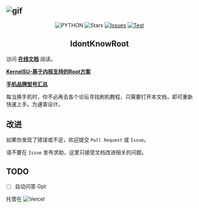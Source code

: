 ![gif](https://raw.githubusercontent.com/sudoskys/Root/main/assert/cover.gif)
------------------------------------

<p align="center">
  <img src="https://img.shields.io/badge/USE-MKdocs-green" alt="PYTHON" >
  <img src="https://img.shields.io/github/stars/sudoskys/root.svg" alt="Stars">
  <a href="https://github.com/sudoskys/root/issues"><img src="https://img.shields.io/github/issues/sudoskys/root" alt="Issues"></a>
  <a href="https://github.com/sudoskys/root/actions/workflows/ci.yml"><img src="https://github.com/sudoskys/root/actions/workflows/ci.yml/badge.svg" alt="Test"></a>
</p>

<h2 align="center">IdontKnowRoot</h2>

访问 **[在线文档](https://root.dianas.cyou/)** 阅读。

**[KernelSU-基于内核支持的Root方案](https://github.com/tiann/KernelSU)**

**[手机品牌型号汇总](https://github.com/KHwang9883/MobileModels)**

每当换手机时，你不必再去各个论坛寻找刷机教程，只需要打开本文档，即可重新快速上手。为速查设计。

## 改进

如果你发现了错误或不足，欢迎提交 `Pull Request` 或 `Issue`。

请不要在 `Issue` 发布求助，这里只接受文档改进相关的问题。


## TODO

- [ ] 自动问答 Gpt

托管在 ![Vercel](https://img.shields.io/badge/Vercel-black?style=flat&logo=Vercel&logoColor=white)
